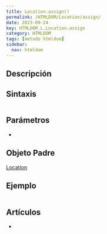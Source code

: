 ```yaml
---
title: Location.assign()
permalink: /HTMLDOM/Location/assign/
date: 2023-09-24
key: HTMLDOM.L.Location.assign
category: HTMLDOM
tags: [metodo htmldom]
sidebar:
  nav: htmldom
---
```


## Descripción


## Sintaxis


```javascript

```


## Parámetros

- 

## Objeto Padre


[Location](https://www.w3api.com/HTMLDOM/Location/)


## Ejemplo


```javascript

```


## Artículos

- 

